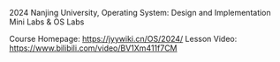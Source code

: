 2024 Nanjing University, Operating System: Design and Implementation
Mini Labs & OS Labs

Course Homepage: https://jyywiki.cn/OS/2024/
Lesson Video: https://www.bilibili.com/video/BV1Xm411f7CM

